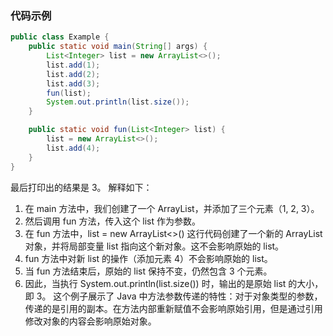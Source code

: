 ### 代码示例

```java
public class Example {
    public static void main(String[] args) {
        List<Integer> list = new ArrayList<>();
        list.add(1);
        list.add(2);
        list.add(3);
        fun(list);
        System.out.println(list.size());
    }

    public static void fun(List<Integer> list) {
        list = new ArrayList<>();
        list.add(4);
    }
}
```
最后打印出的结果是 3。
解释如下：
1. 在 main 方法中，我们创建了一个 ArrayList，并添加了三个元素（1, 2, 3）。
2. 然后调用 fun 方法，传入这个 list 作为参数。
3. 在 fun 方法中，list = new ArrayList<>() 这行代码创建了一个新的 ArrayList 对象，并将局部变量 list 指向这个新对象。这不会影响原始的 list。
4. fun 方法中对新 list 的操作（添加元素 4）不会影响原始的 list。
5. 当 fun 方法结束后，原始的 list 保持不变，仍然包含 3 个元素。
6. 因此，当执行 System.out.println(list.size()) 时，输出的是原始 list 的大小，即 3。
这个例子展示了 Java 中方法参数传递的特性：对于对象类型的参数，传递的是引用的副本。在方法内部重新赋值不会影响原始引用，但是通过引用修改对象的内容会影响原始对象。

